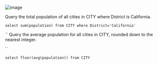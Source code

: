 ![image](https://github.com/sahil0/Azure-Data-Engineering/assets/22682814/3cb12149-eabd-4999-80da-f51e807bc86f)


Query the total population of all cities in CITY where District is California.

```
select sum(population) from CITY where District='California'
```



``
Query the average population for all cities in CITY, rounded down to the nearest integer.


``
```
select floor(avg(population)) from CITY
```
